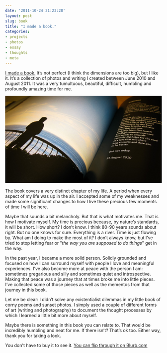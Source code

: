 ```yaml
---
date: '2011-10-24 21:23:28'
layout: post
slug: book
title: "I made a book."
categories:
- projects
- photos
- essay
- thoughts
- meta
---
```


[I made a book.](http://www.blurb.com/books/2481689) It’s not perfect (I think the dimensions are too big), but I like it. It’s a collection of photos and writing I created between June 2010 and August 2011. It was a very tumultuous, beautiful, difficult, humbling and profoundly amazing time for me.

![My Blurb book](/assets/images/2011/10/IMG_2325-1024x567.jpg)

The book covers a very distinct chapter of my life. A period when every aspect of my life was up in the air. I accepted some of my weaknesses and made some significant changes to how I live these precious few moments of time I will be here.

Maybe that sounds a bit melancholy. But that is what motivates me. That is how I motivate myself. My time is precious because, by nature’s standards, it will be short. How short? I don’t know. I think 80-90 years sounds about right. But no one knows for sure. Everything is a river. Time is just flowing by. What am I doing to make the most of it? I don’t always know, but I’ve tried to stop letting fear or "_the way you are supposed to do things_" get in the way.

In the past year, I became a more solid person. Solidly grounded and focused on how I can surround myself with people I love and meaningful experiences. I've also become more at peace with the person I am: sometimes gregarious and silly and sometimes quiet and introspective. Making that peace was a journey that at times broke me into little pieces. I’ve collected some of those pieces as well as the mementos from that journey in this book.

Let me be clear: I didn’t solve any existentialist dilemmas in my little book of corny poems and sunset photos. I simply used a couple of different forms of art (writing and photography) to document the thought processes by which I learned a little bit more about myself.

Maybe there is something in this book you can relate to. That would be incredibly humbling and neat for me. If there isn’t? That’s ok too. Either way, thank you for taking a look.

You don't have to buy it to see it. [You can flip through it on Blurb.com](http://www.blurb.com/books/2481689)
